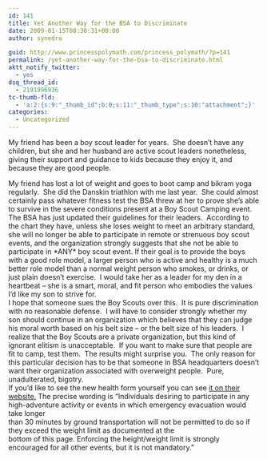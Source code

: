 ```yaml
---
id: 141
title: Yet Another Way for the BSA to Discriminate
date: 2009-01-15T08:30:31+00:00
author: synedra

guid: http://www.princesspolymath.com/princess_polymath/?p=141
permalink: /yet-another-way-for-the-bsa-to-discriminate.html
aktt_notify_twitter:
  - yes
dsq_thread_id:
  - 2191996936
tc-thumb-fld:
  - 'a:2:{s:9:"_thumb_id";b:0;s:11:"_thumb_type";s:10:"attachment";}'
categories:
  - Uncategorized
---
```

My friend has been a boy scout leader for years.  She doesn&#8217;t have any children, but she and her husband are active scout leaders nonetheless, giving their support and guidance to kids because they enjoy it, and because they are good people. 

<div>
</div>

<div>
  My friend has lost a lot of weight and goes to boot camp and bikram yoga regularly.  She did the Danskin triathlon with me last year.  She could almost certainly pass whatever fitness test the BSA threw at her to prove she&#8217;s able to survive in the severe conditions present at a Boy Scout Camping event.
</div>

<div>
</div>

<div>
  The BSA has just updated their guidelines for their leaders.  According to the chart they have, unless she loses weight to meet an arbitrary standard, she will no longer be able to participate in remote or strenuous boy scout events, and the organization strongly suggests that she not be able to participate in *ANY* boy scout event. If their goal is to provide the boys with a good role model, a larger person who is active and healthy is a much better role model than a normal weight person who smokes, or drinks, or just plain doesn&#8217;t exercise.  I would take her as a leader for my den in a heartbeat &#8211; she is a smart, moral, and fit person who embodies the values I&#8217;d like my son to strive for.
</div>

<div>
</div>

<div>
  I hope that someone sues the Boy Scouts over this.  It is pure discrimination with no reasonable defense.  I will have to consider strongly whether my son should continue in an organization which believes that they can judge his moral worth based on his belt size &#8211; or the belt size of his leaders.  I realize that the Boy Scouts are a private organization, but this kind of ignorant elitism is unacceptable.  If you want to make sure that people are fit to camp, test them.  The results might surprise you.  The only reason for this particular decision has to be that someone in BSA headquarters doesn&#8217;t want their organization associated with overweight people.  Pure, unadulterated, bigotry.
</div>

<div>
</div>

<div>
  If you&#8217;d like to see the new health form yourself you can see <a href="http://www.scouting.org/filestore/pdf/34605_Letter.pdf">it on their website.</a> The precise wording is &#8220;Individuals desiring to participate in any high-adventure activity or events in which emergency evacuation would take longer<br /> than 30 minutes by ground transportation will not be permitted to do so if they exceed the weight limit as documented at the<br /> bottom of this page. Enforcing the height/weight limit is strongly encouraged for all other events, but it is not mandatory.&#8221;
</div>

<div>
</div>